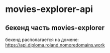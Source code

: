 # movies-explorer-api

## бекенд часть movies-explorer

бекенд располагается на домене: https://api.diploma.roland.nomoredomains.work
